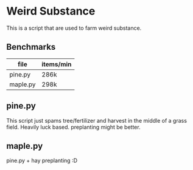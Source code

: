 # Weird Substance
This is a script that are used to farm weird substance.

## Benchmarks
| file        | items/min |
| ----------- | --------- |
| pine.py     | 286k      |
| maple.py    | 298k      |

## pine.py
This script just spams tree/fertilizer and harvest in the middle of a grass field. Heavily luck based. preplanting might be better.

## maple.py
pine.py + hay preplanting :D

